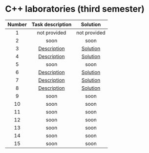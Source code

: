 # C++ laboratories (third semester)


|Number|Task description|Solution|
|:----:|:--------------:|:------:|
| 1 | not provided | not provided |
| 2 | soon | soon |
| 3 | [Description](https://github.com/Vectrom/preeop_labs/blob/master/lab3/ftest.cpp) | [Solution](https://github.com/Vectrom/preeop_labs/blob/master/lab3/) |
| 4 | [Description](https://github.com/Vectrom/preeop_labs/blob/master/lab4/ltest.cpp) | [Solution](https://github.com/Vectrom/preeop_labs/blob/master/lab4/) |
| 5 | soon | soon |
| 6 | [Description](https://github.com/Vectrom/preeop_labs/blob/master/lab6/rtest.cpp) | [Solution](https://github.com/Vectrom/preeop_labs/blob/master/lab6/) |
| 7 | [Description](https://github.com/Vectrom/preeop_labs/blob/master/lab7/stest.cpp) | [Solution](https://github.com/Vectrom/preeop_labs/blob/master/lab7/) |
| 8 | [Description](https://github.com/Vectrom/preeop_labs/blob/master/lab8/mtest.cpp) | [Solution](https://github.com/Vectrom/preeop_labs/blob/master/lab8/) |
| 9 | soon | soon |
| 10 | soon | soon |
| 11 | soon | soon |
| 12 | soon | soon |
| 13 | soon | soon |
| 14 | soon | soon |
| 15 | soon | soon |
